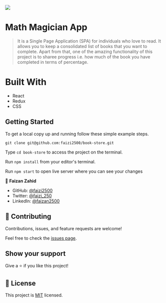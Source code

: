![](https://img.shields.io/badge/Microverse-blueviolet)

# Math Magician App

> It is a Single Page Application (SPA) for individuals who love to read. It allows you to keep a consolidated list of books that you want to complete. Apart from that, one of the amazing functionality of this project is to sharee progress i.e. how much of the book you have completed in terms of percentage.

# Built With

- React
- Redux
- CSS

## Getting Started

To get a local copy up and running follow these simple example steps.

`git clone git@github.com:faizi2500/book-store.git`

Type `cd book-store` to access the project on the terminal.

Run `npm install` from your editor's terminal.

Run `npm start` to open live server where you can see your changes

👤 **Faizan Zahid**

- GitHub: [@faizi2500 ](https://github.com/faizi2500)
- Twitter: [@faizi_250 ](https://twitter.com/Faizy_250)
- LinkedIn: [@faizan2500](www.linkedin.com/in/faizan2500)

## 🤝 Contributing

Contributions, issues, and feature requests are welcome!

Feel free to check the [issues page](../../issues/).

## Show your support

Give a ⭐️ if you like this project!

## 📝 License

This project is [MIT](./MIT.md) licensed.